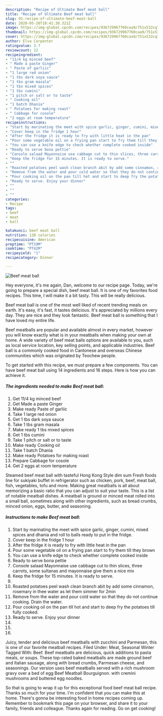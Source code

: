 ```yaml
---
description: "Recipe of Ultimate Beef meat ball"
title: "Recipe of Ultimate Beef meat ball"
slug: 91-recipe-of-ultimate-beef-meat-ball
date: 2020-05-26T18:41:38.321Z
image: https://img-global.cpcdn.com/recipes/936729967760caa9/751x532cq70/beef-meat-ball-recipe-main-photo.jpg
thumbnail: https://img-global.cpcdn.com/recipes/936729967760caa9/751x532cq70/beef-meat-ball-recipe-main-photo.jpg
cover: https://img-global.cpcdn.com/recipes/936729967760caa9/751x532cq70/beef-meat-ball-recipe-main-photo.jpg
author: Elva Carpenter
ratingvalue: 3.7
reviewcount: 12
recipeingredient:
- "11/4 kg minced beef"
- " Made a paste Ginger"
- " Paste of garliic"
- "1 large red onion"
- "1 tbs dark soya sauce"
- "1 tbs gram masala"
- "1 tbs mixed spices"
- "1 tbs cumini"
- "1 pitch or salt or to taste"
- " Cooking oil"
- "1 batch Dhania"
- " Potatoes for making roast"
- " Cabbage for cosole"
- "2 eggs at room temperature"
recipeinstructions:
- "Start by marinating the meet with spice garlic, ginger, cumini, mixed spices and dhania and roll to balls ready to put in the fridge."
- "Cover keep in the fridge 1 hour"
- "After the fridge it is ready to fry with little heat in the pan"
- "Pour some vegetable oil on a frying pan start to fry them till they brown"
- "You can use a knife edge to check whether complete cooked inside"
- "Ready to serve bona pettie"
- "Console salaad Mayonnaise use cabbage cut to thin slices, three carrots, some sultanas and mayonnaise give them a nice mix"
- "Keep the fridge for 15 minutes. It is ready to serve."
- ""
- "Roasted potatoes peel wash clean branch abit by add some cinnamon, rosemary in thee water as let them simmer for 2min"
- "Remove from the water and pour cold water so that they do not continue cooking. Drain the water."
- "Pour cooking oil on the pan till hot and start to deep fry the potatoes till fully cooked."
- "Ready to serve. Enjoy your dinner"
- ""
- ""
- ""
categories:
- Recipe
tags:
- beef
- meat
- ball

katakunci: beef meat ball 
nutrition: 138 calories
recipecuisine: American
preptime: "PT19M"
cooktime: "PT42M"
recipeyield: "1"
recipecategory: Dinner

---
```



![Beef meat ball](https://img-global.cpcdn.com/recipes/936729967760caa9/751x532cq70/beef-meat-ball-recipe-main-photo.jpg)

Hey everyone, it's me again, Dan, welcome to our recipe page. Today, we're going to prepare a special dish, beef meat ball. It is one of my favorites food recipes. This time, I will make it a bit tasty. This will be really delicious.

Beef meat ball is one of the most well liked of recent trending meals on earth. It's easy, it's fast, it tastes delicious. It's appreciated by millions every day. They are nice and they look fantastic. Beef meat ball is something that I have loved my entire life.

Beef meatballs are popular and available almost in every market, however you will know exactly what is in your meatballs when making your own at home. A wide variety of beef meat balls options are available to you, such as local service location, key selling points, and applicable industries. Beef ball is a commonly cooked food in Cantonese and overseas Chinese communities which was originated by Teochew people.


To get started with this recipe, we must prepare a few components. You can have beef meat ball using 14 ingredients and 16 steps. Here is how you can achieve it.

<!--inarticleads1-->

##### The ingredients needed to make Beef meat ball:

1. Get 11/4 kg minced beef
1. Get  Made a paste Ginger
1. Make ready  Paste of garliic
1. Take 1 large red onion
1. Get 1 tbs dark soya sauce
1. Take 1 tbs gram masala
1. Make ready 1 tbs mixed spices
1. Get 1 tbs cumini
1. Take 1 pitch or salt or to taste
1. Make ready  Cooking oil
1. Take 1 batch Dhania
1. Make ready  Potatoes for making roast
1. Prepare  Cabbage for cosole
1. Get 2 eggs at room temperature


Steamed beef meat ball with tasteful Hong Kong Style dim sum Fresh foods line for sukiyaki buffet in refrigerator such as chicken, pork, beef, meat ball, fish, vegetables, tofu and more. Making great meatballs is all about memorizing a basic ratio that you can adjust to suit your taste. This is a list of notable meatball dishes. A meatball is ground or minced meat rolled into a small ball, sometimes along with other ingredients, such as bread crumbs, minced onion, eggs, butter, and seasoning. 

<!--inarticleads2-->

##### Instructions to make Beef meat ball:

1. Start by marinating the meet with spice garlic, ginger, cumini, mixed spices and dhania and roll to balls ready to put in the fridge.
1. Cover keep in the fridge 1 hour
1. After the fridge it is ready to fry with little heat in the pan
1. Pour some vegetable oil on a frying pan start to fry them till they brown
1. You can use a knife edge to check whether complete cooked inside
1. Ready to serve bona pettie
1. Console salaad Mayonnaise use cabbage cut to thin slices, three carrots, some sultanas and mayonnaise give them a nice mix
1. Keep the fridge for 15 minutes. It is ready to serve.
1. 
1. Roasted potatoes peel wash clean branch abit by add some cinnamon, rosemary in thee water as let them simmer for 2min
1. Remove from the water and pour cold water so that they do not continue cooking. Drain the water.
1. Pour cooking oil on the pan till hot and start to deep fry the potatoes till fully cooked.
1. Ready to serve. Enjoy your dinner
1. 
1. 
1. 


Juicy, tender and delicious beef meatballs with zucchini and Parmesan, this is one of our favorite meatball recipes. Filed Under: Meat, Seasonal Winter Tagged With: Beef. Beef meatballs are delicious, quick additions to pasta meals, or soups. These top-rated baked meatballs are made ground beef and Italian sausage, along with bread crumbs, Parmesan cheese, and seasonings. Our version uses beef meatballs served with a rich mushroom gravy over a bed of egg Beef Meatball Bourguignon. with cremini mushrooms and buttered egg noodles. 

So that is going to wrap it up for this exceptional food beef meat ball recipe. Thanks so much for your time. I'm confident that you can make this at home. There's gonna be interesting food in home recipes coming up. Remember to bookmark this page on your browser, and share it to your family, friends and colleague. Thanks again for reading. Go on get cooking!
